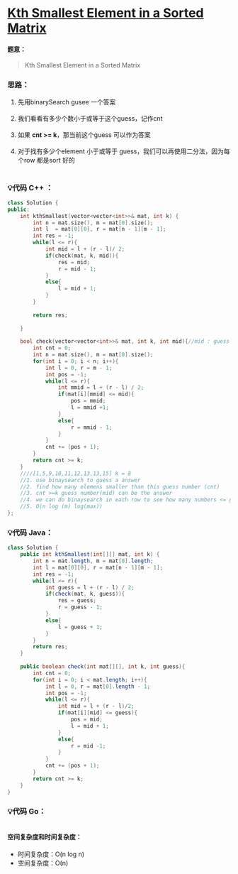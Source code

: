 



# [Kth Smallest Element in a Sorted Matrix](https://leetcode.com/explore/featured/card/july-leetcoding-challenge-2021/608/week-1-july-1st-july-7th/3805/)




#### 题意：
> Kth Smallest Element in a Sorted Matrix





### 思路：
1. 先用binarySearch gusee 一个答案<br/><br/>
2. 我们看看有多少个数小于或等于这个guess，记作cnt<br/><br/>
3. 如果 **cnt >= k**，那当前这个guess 可以作为答案 <br/><br/>
4. 对于找有多少个element 小于或等于 guess，我们可以再使用二分法，因为每个row 都是sort 好的 <br/><br/>







### :bulb:代码 C++ ：
```c++
class Solution {
public:
    int kthSmallest(vector<vector<int>>& mat, int k) {
        int n = mat.size(), m = mat[0].size();
        int l  = mat[0][0], r = mat[n - 1][m - 1];
        int res = -1;
        while(l <= r){
            int mid = l + (r - l)/ 2; 
            if(check(mat, k, mid)){
                res = mid;
                r = mid - 1;
            }
            else{
                l = mid + 1;
            }
        }
        
        return res;
        
    }
    
    bool check(vector<vector<int>>& mat, int k, int mid){//mid : guess answer
        int cnt = 0;
        int n = mat.size(), m = mat[0].size();
        for(int i = 0; i < n; i++){
            int l = 0, r = m - 1;
            int pos = -1;
            while(l <= r){
                int mmid = l + (r - l) / 2;
                if(mat[i][mmid] <= mid){
                    pos = mmid;
                    l = mmid +1;
                }
                else{
                    r = mmid - 1;
                }
            }
            cnt += (pos + 1);
        }
        return cnt >= k;
    }
    ////[1,5,9,10,11,12,13,13,15] k = 8
    //1. use binaysearch to guess a answer
    //2. find how many elemens smaller than this guess number (cnt)
    //3. cnt >=k guess number(mid) can be the answer
    //4. we can do binaysearch in each row to see how many numbers <= guess number in each row
    //5. O(n log (m) log(max))
};
```

### :bulb:代码 Java：
```java
class Solution {
    public int kthSmallest(int[][] mat, int k) {
        int n = mat.length, m = mat[0].length;
        int l = mat[0][0], r = mat[n - 1][m - 1];
        int res = -1;
        while(l <= r){
            int guess = l + (r - l) / 2;
            if(check(mat, k, guess)){
                res = guess;
                r = guess - 1;
            }
            else{
                l = guess + 1;
            }
        }
        return res;
    }
    
    public boolean check(int mat[][], int k, int guess){
        int cnt = 0;
        for(int i = 0; i < mat.length; i++){
            int l = 0, r = mat[0].length - 1;
            int pos = -1;
            while(l <= r){
                int mid = l + (r - l)/2;
                if(mat[i][mid] <= guess){
                    pos = mid;
                    l = mid + 1;
                }
                else{
                    r = mid -1;
                }
            }
            cnt += (pos + 1);
        }
        return cnt >= k;
    }
}
```

### :bulb:代码 Go：
```go

```

#### 空间复杂度和时间复杂度：
  - 时间复杂度：O(n log n)
  - 空间复杂度：O(n)
<br/><br/>







